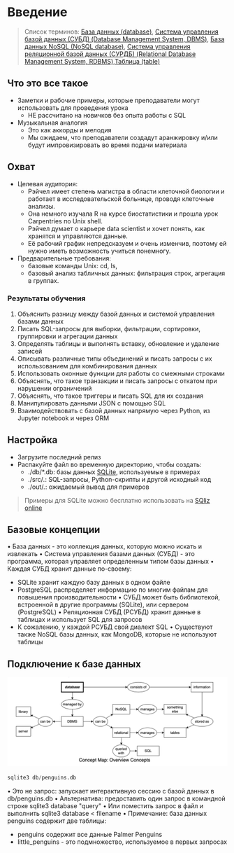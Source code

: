 # Введение <!-- {docsify-ignore-all} -->

> Список терминов: [База данных (database)](/resources/glossary.md?id=База-данных-database), [Система управления базой данных (СУБД) (Database Management System, DBMS)](/resources/glossary.md?id=Система-управления-базой-данных-СУБД-database-management-system-dbms), [База данных NoSQL (NoSQL database)](/resources/glossary.md?id=База-данных-nosql-nosql-database), [Система управления реляционной базой данных (СУРДБ) (Relational Database Management System, RDBMS)](/resources/glossary.md?id=Система-управления-реляционной-базой-данных-СУРДБ-relational-database-management-system-rdbms),[Таблица (table)](/resources/glossary.md?id=Таблица-table)

## Что это все такое

- Заметки и рабочие примеры, которые преподаватели могут использовать для проведения урока
  - НЕ рассчитано на новичков без опыта работы с SQL
- Музыкальная аналогия
  - Это как аккорды и мелодия
  - Мы ожидаем, что преподаватели создадут аранжировку и/или будут импровизировать во время подачи материала

## Охват

- Целевая аудитория:
  - Рэйчел имеет степень магистра в области клеточной биологии и работает в исследовательской больнице, проводя клеточные анализы.
  - Она немного изучала R на курсе биостатистики и прошла урок Carpentries по Unix shell.
  - Рэйчел думает о карьере data scientist и хочет понять, как хранятся и управляются данные.
  - Её рабочий график непредсказуем и очень изменчив, поэтому ей нужно иметь возможность учиться понемногу.
- Предварительные требования:
  - базовые команды Unix: cd, ls,
  - базовый анализ табличных данных: фильтрация строк, агрегация в группах.

### Результаты обучения

1. Объяснить разницу между базой данных и системой управления базами данных
2. Писать SQL-запросы для выборки, фильтрации, сортировки, группировки и агрегации данных
3. Определять таблицы и выполнять вставку, обновление и удаление записей
4. Описывать различные типы объединений и писать запросы с их использованием для комбинирования данных
5. Использовать оконные функции для работы со смежными строками
6. Объяснять, что такое транзакции и писать запросы с откатом при нарушении ограничений
7. Объяснять, что такое триггеры и писать SQL для их создания
8. Манипулировать данными JSON с помощью SQL
9. Взаимодействовать с базой данных напрямую через Python, из Jupyter notebook и через ORM

## Настройка

- Загрузите последний релиз
- Распакуйте файл во временную директорию, чтобы создать:
  - ./db/*.db: базы данных [SQLite](https://sqlite.org/), используемые в примерах
  - ./src/*.*: SQL-запросы, Python-скрипты и другой исходный код
  - ./out/*.*: ожидаемый вывод для примеров
> Примеры для SQLite можно бесплатно использовать на [SQliz online](https://sqlize.online/sql/mysql57/5906719ecf8666e27c96637c14ba13c6/)

## Базовые концепции

• База данных - это коллекция данных, которую можно искать и извлекать
• Система управления базами данных (СУБД) - это программа, которая управляет определенным типом базы данных
• Каждая СУБД хранит данные по-своему:
- SQLite хранит каждую базу данных в одном файле
- PostgreSQL распределяет информацию по многим файлам для повышения производительности
• СУБД может быть библиотекой, встроенной в другие программы (SQLite), или сервером (PostgreSQL)
• Реляционная СУБД (РСУБД) хранит данные в таблицах и использует SQL для запросов
- К сожалению, у каждой РСУБД свой диалект SQL
• Существуют также NoSQL базы данных, как MongoDB, которые не используют таблицы

## Подключение к базе данных


 <img src="./assets/asset1.jpeg" alt="Описание" style="max-width:100%; height:auto;">


```sql
sqlite3 db/penguins.db
```

• Это не запрос: запускает интерактивную сессию с базой данных в db/penguins.db
• Альтернатива: предоставить один запрос в командной строке sqlite3 database "query"
• Или поместить запрос в файл и выполнить sqlite3 database < filename
• Примечание: база данных penguins содержит две таблицы:
- penguins содержит все данные Palmer Penguins
- little_penguins - это подмножество, используемое в первых запросах